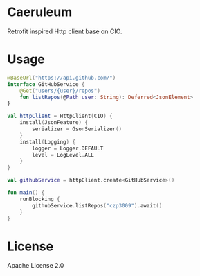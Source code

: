 # Caeruleum
Retrofit inspired Http client base on CIO.

# Usage
```kotlin
@BaseUrl("https://api.github.com/")
interface GitHubService {
    @Get("users/{user}/repos")
    fun listRepos(@Path user: String): Deferred<JsonElement>
}

val httpClient = HttpClient(CIO) {
    install(JsonFeature) {
        serializer = GsonSerializer()
    }
    install(Logging) {
        logger = Logger.DEFAULT
        level = LogLevel.ALL
    }
}

val githubService = httpClient.create<GitHubService>()

fun main() {
    runBlocking {
        githubService.listRepos("czp3009").await()
    }
}
```

# License
Apache License 2.0
